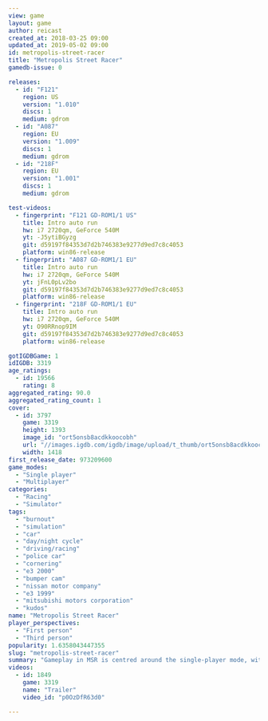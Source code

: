 ```yaml
---
view: game
layout: game
author: reicast
created_at: 2018-03-25 09:00
updated_at: 2019-05-02 09:00
id: metropolis-street-racer
title: "Metropolis Street Racer"
gamedb-issue: 0

releases:
  - id: "F121"
    region: US
    version: "1.010"
    discs: 1
    medium: gdrom
  - id: "A087"
    region: EU
    version: "1.009"
    discs: 1
    medium: gdrom
  - id: "218F"
    region: EU
    version: "1.001"
    discs: 1
    medium: gdrom

test-videos:
  - fingerprint: "F121 GD-ROM1/1 US"
    title: Intro auto run
    hw: i7 2720qm, GeForce 540M
    yt: -J5ytiBGyzg
    git: d59197f84353d7d2b746383e9277d9ed7c8c4053
    platform: win86-release
  - fingerprint: "A087 GD-ROM1/1 EU"
    title: Intro auto run
    hw: i7 2720qm, GeForce 540M
    yt: jFnL0pLv2bo
    git: d59197f84353d7d2b746383e9277d9ed7c8c4053
    platform: win86-release
  - fingerprint: "218F GD-ROM1/1 EU"
    title: Intro auto run
    hw: i7 2720qm, GeForce 540M
    yt: O90RRnop9IM
    git: d59197f84353d7d2b746383e9277d9ed7c8c4053
    platform: win86-release

gotIGDBGame: 1
idIGDB: 3319
age_ratings:
  - id: 19566
    rating: 8
aggregated_rating: 90.0
aggregated_rating_count: 1
cover:
  - id: 3797
    game: 3319
    height: 1393
    image_id: "ort5onsb8acdkkoocobh"
    url: "//images.igdb.com/igdb/image/upload/t_thumb/ort5onsb8acdkkoocobh.jpg"
    width: 1418
first_release_date: 973209600
game_modes:
  - "Single player"
  - "Multiplayer"
categories:
  - "Racing"
  - "Simulator"
tags:
  - "burnout"
  - "simulation"
  - "car"
  - "day/night cycle"
  - "driving/racing"
  - "police car"
  - "cornering"
  - "e3 2000"
  - "bumper cam"
  - "nissan motor company"
  - "e3 1999"
  - "mitsubishi motors corporation"
  - "kudos"
name: "Metropolis Street Racer"
player_perspectives:
  - "First person"
  - "Third person"
popularity: 1.6358043447355
slug: "metropolis-street-racer"
summary: "Gameplay in MSR is centred around the single-player mode, with tracks and cars in the multiplayer mode being unlocked at the same time as in the single-player game. The premise is that, as a street racer, the player must impress other drivers with quick but stylish driving in a series of challenges. These challenges are in sets of ten (called Chapters - there are 25 in total), with completion of all challenges opening the next chapter (assuming the player has enough Kudos, see below) and unlocking a new car. Each challenge is on a different track, and unlocking a challenge unlocks that track in the time-attack and multiplayer modes."
videos:
  - id: 1849
    game: 3319
    name: "Trailer"
    video_id: "p0OzDfR63d0"

---
```

